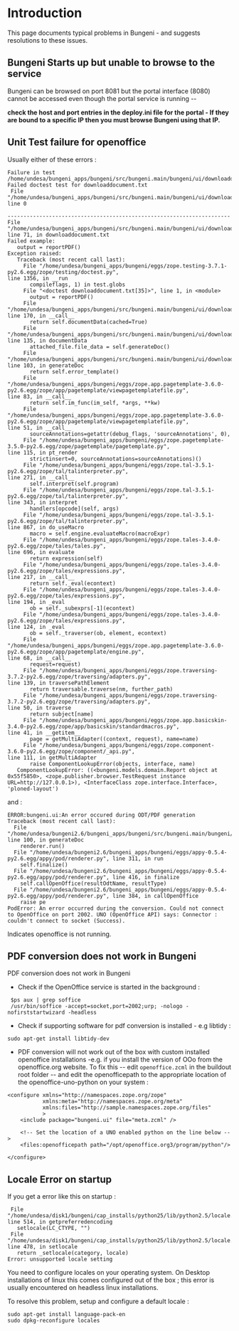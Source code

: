 

# Introduction #

This page documents typical problems in Bungeni - and suggests resolutions to these issues.

## Bungeni Starts up but unable to browse to the service ##

Bungeni can be browsed on port 8081 but the portal interface (8080) cannot be accessed even though the portal service is running --

**check the host and port entries in the deploy.ini file for the portal - If they are bound to a specific IP then you must browse Bungeni using that IP.**


## Unit Test failure for openoffice ##

Usually either of these errors :

```
Failure in test
/home/undesa/bungeni_apps/bungeni/src/bungeni.main/bungeni/ui/downloaddocument.txt
Failed doctest test for downloaddocument.txt
 File "/home/undesa/bungeni_apps/bungeni/src/bungeni.main/bungeni/ui/downloaddocument.txt",
line 0

----------------------------------------------------------------------
File "/home/undesa/bungeni_apps/bungeni/src/bungeni.main/bungeni/ui/downloaddocument.txt",
line 71, in downloaddocument.txt
Failed example:
   output = reportPDF()
Exception raised:
   Traceback (most recent call last):
     File "/home/undesa/bungeni_apps/bungeni/eggs/zope.testing-3.7.1-py2.6.egg/zope/testing/doctest.py",
line 1356, in __run
       compileflags, 1) in test.globs
     File "<doctest downloaddocument.txt[35]>", line 1, in <module>
       output = reportPDF()
     File "/home/undesa/bungeni_apps/bungeni/src/bungeni.main/bungeni/ui/downloaddocument.py",
line 170, in __call__
       return self.documentData(cached=True)
     File "/home/undesa/bungeni_apps/bungeni/src/bungeni.main/bungeni/ui/downloaddocument.py",
line 135, in documentData
       attached_file.file_data = self.generateDoc()
     File "/home/undesa/bungeni_apps/bungeni/src/bungeni.main/bungeni/ui/downloaddocument.py",
line 103, in generateDoc
       return self.error_template()
     File "/home/undesa/bungeni_apps/bungeni/eggs/zope.app.pagetemplate-3.6.0-py2.6.egg/zope/app/pagetemplate/viewpagetemplatefile.py",
line 83, in __call__
       return self.im_func(im_self, *args, **kw)
     File "/home/undesa/bungeni_apps/bungeni/eggs/zope.app.pagetemplate-3.6.0-py2.6.egg/zope/app/pagetemplate/viewpagetemplatefile.py",
line 51, in __call__
       sourceAnnotations=getattr(debug_flags, 'sourceAnnotations', 0),
     File "/home/undesa/bungeni_apps/bungeni/eggs/zope.pagetemplate-3.5.0-py2.6.egg/zope/pagetemplate/pagetemplate.py",
line 115, in pt_render
       strictinsert=0, sourceAnnotations=sourceAnnotations)()
     File "/home/undesa/bungeni_apps/bungeni/eggs/zope.tal-3.5.1-py2.6.egg/zope/tal/talinterpreter.py",
line 271, in __call__
       self.interpret(self.program)
     File "/home/undesa/bungeni_apps/bungeni/eggs/zope.tal-3.5.1-py2.6.egg/zope/tal/talinterpreter.py",
line 343, in interpret
       handlers[opcode](self, args)
     File "/home/undesa/bungeni_apps/bungeni/eggs/zope.tal-3.5.1-py2.6.egg/zope/tal/talinterpreter.py",
line 867, in do_useMacro
       macro = self.engine.evaluateMacro(macroExpr)
     File "/home/undesa/bungeni_apps/bungeni/eggs/zope.tales-3.4.0-py2.6.egg/zope/tales/tales.py",
line 696, in evaluate
       return expression(self)
     File "/home/undesa/bungeni_apps/bungeni/eggs/zope.tales-3.4.0-py2.6.egg/zope/tales/expressions.py",
line 217, in __call__
       return self._eval(econtext)
     File "/home/undesa/bungeni_apps/bungeni/eggs/zope.tales-3.4.0-py2.6.egg/zope/tales/expressions.py",
line 194, in _eval
       ob = self._subexprs[-1](econtext)
     File "/home/undesa/bungeni_apps/bungeni/eggs/zope.tales-3.4.0-py2.6.egg/zope/tales/expressions.py",
line 124, in _eval
       ob = self._traverser(ob, element, econtext)
     File "/home/undesa/bungeni_apps/bungeni/eggs/zope.app.pagetemplate-3.6.0-py2.6.egg/zope/app/pagetemplate/engine.py",
line 68, in __call__
       request=request)
     File "/home/undesa/bungeni_apps/bungeni/eggs/zope.traversing-3.7.2-py2.6.egg/zope/traversing/adapters.py",
line 139, in traversePathElement
       return traversable.traverse(nm, further_path)
     File "/home/undesa/bungeni_apps/bungeni/eggs/zope.traversing-3.7.2-py2.6.egg/zope/traversing/adapters.py",
line 50, in traverse
       return subject[name]
     File "/home/undesa/bungeni_apps/bungeni/eggs/zope.app.basicskin-3.4.0-py2.6.egg/zope/app/basicskin/standardmacros.py",
line 41, in __getitem__
       page = getMultiAdapter((context, request), name=name)
     File "/home/undesa/bungeni_apps/bungeni/eggs/zope.component-3.6.0-py2.6.egg/zope/component/_api.py",
line 111, in getMultiAdapter
       raise ComponentLookupError(objects, interface, name)
   ComponentLookupError: ((<bungeni.models.domain.Report object at
0x55f5850>, <zope.publisher.browser.TestRequest instance
URL=http://127.0.0.1>), <InterfaceClass zope.interface.Interface>,
'ploned-layout')

```

and :

```
ERROR:bungeni.ui:An error occured during ODT/PDF generation
Traceback (most recent call last):
  File "/home/undesa/bungeni2.6/bungeni_apps/bungeni/src/bungeni.main/bungeni/ui/downloaddocument.py", line 100, in generateDoc
    renderer.run()
  File "/home/undesa/bungeni2.6/bungeni_apps/bungeni/eggs/appy-0.5.4-py2.6.egg/appy/pod/renderer.py", line 311, in run
    self.finalize()
  File "/home/undesa/bungeni2.6/bungeni_apps/bungeni/eggs/appy-0.5.4-py2.6.egg/appy/pod/renderer.py", line 416, in finalize
    self.callOpenOffice(resultOdtName, resultType)
  File "/home/undesa/bungeni2.6/bungeni_apps/bungeni/eggs/appy-0.5.4-py2.6.egg/appy/pod/renderer.py", line 384, in callOpenOffice
    raise pe
PodError: An error occurred during the conversion. Could not connect to OpenOffice on port 2002. UNO (OpenOffice API) says: Connector : couldn't connect to socket (Success).

```


Indicates openoffice is not running.

## PDF conversion does not work in Bungeni ##

PDF conversion does not work in Bungeni
  * Check if the OpenOffice service is started in the background :
```
 $ps aux | grep soffice
 /usr/bin/soffice -accept=socket,port=2002;urp; -nologo -nofirststartwizard -headless
```

  * Check if supporting software for pdf conversion is installed - e.g libtidy :
```
sudo apt-get install libtidy-dev
```

  * PDF conversion will not work out of the box with custom installed openoffice installations -e.g. if you install the version of OOo from the openoffice.org website. To fix this -- edit `openoffice.zcml` in the buildout root folder  -- and edit the openofficepath to the appropriate location of the openoffice-uno-python on your system :

```
<configure xmlns="http://namespaces.zope.org/zope"
           xmlns:meta="http://namespaces.zope.org/meta"
           xmlns:files="http://sample.namespaces.zope.org/files"
           >
    <include package="bungeni.ui" file="meta.zcml" />
    
    <!-- Set the location of a UNO enabled python on the line below -->
    <files:openofficepath path="/opt/openoffice.org3/program/python"/>

</configure>

```

## Locale Error on startup ##

If you get a error like this on startup :

```
 File "/home/undesa/disk1/bungeni/cap_installs/python25/lib/python2.5/locale.py",
line 514, in getpreferredencoding
   setlocale(LC_CTYPE, "")
 File "/home/undesa/disk1/bungeni/cap_installs/python25/lib/python2.5/locale.py",
line 478, in setlocale
   return _setlocale(category, locale)
Error: unsupported locale setting
```

You need to configure locales on your operating system. On Desktop installations of linux this comes configured out of the box ; this error is usually encountered on headless linux installations.

To resolve this problem, setup and configure a default locale :

```
sudo apt-get install language-pack-en
sudo dpkg-reconfigure locales
```